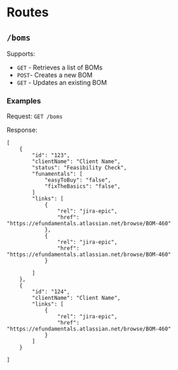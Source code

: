 # Routes

## `/boms`
Supports:
- `GET` - Retrieves a list of BOMs
- `POST`- Creates a new BOM
- `GET` - Updates an existing BOM

### Examples

Request: `GET /boms`

Response:
```
[
    {
        "id": "123",
        "clientName": "Client Name",
        "status": "Feasibility Check",
        "funamentals": [
            "easyToBuy": "false",
            "fixTheBasics": "false",
        ]
        "links": [
            {
                "rel": "jira-epic",
                "href": "https://efundamentals.atlassian.net/browse/BOM-460"
            },
            {
                "rel": "jira-epic",
                "href": "https://efundamentals.atlassian.net/browse/BOM-460"
            }

        ]
    },
    {
        "id": "124",
        "clientName": "Client Name",
        "links": [
            {
                "rel": "jira-epic",
                "href": "https://efundamentals.atlassian.net/browse/BOM-460"
            }
        ]
    }

]
```